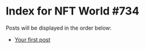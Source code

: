 # Index for NFT World #734
Posts will be displayed in the order below:

- [Your first post](./001-first.md)

